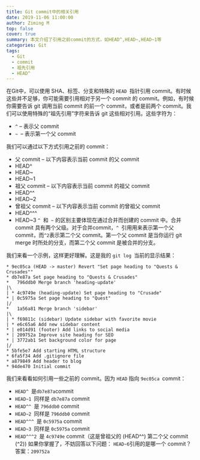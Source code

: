 ```yaml
---
title: Git commit中的相关引用
date: 2019-11-06 11:00:00
author: Ziming M
top: false
cover: true
summary: 本文介绍了引用之前commit的方式，如HEAD^,HEAD~,HEAD~1等
categories: Git
tags:
  - Git
  - commit
  - 祖先引用
  - HEAD^
---
```

在Git中，可以使用 SHA、标签、分支和特殊的 ```HEAD ```指针引用 commit。有时候这些并不足够，你可能需要引用相对于另一个 commit 的 commit。例如，有时候你需要告诉 git 调用当前 commit 的前一个 commit，或者是前两个 commit。我们可以使用特殊的“祖先引用”字符来告诉 git 这些相对引用。这些字符为：
- ```^``` – 表示父 commit
- ```~ ```– 表示第一个父 commit

我们可以通过以下方式引用之前的 commit：

- 父 commit – 以下内容表示当前 commit 的父 commit
- HEAD^
- HEAD~
- HEAD~1
- 祖父 commit – 以下内容表示当前 commit 的祖父 commit
- HEAD^^
- HEAD~2
- 曾祖父 commit – 以下内容表示当前 commit 的曾祖父 commit
- HEAD^^^
- HEAD~3
```^ ```和``` ~``` 的区别主要体现在通过合并而创建的 commit 中。合并 commit 具有两个父级。对于合并commit，```^ ```引用用来表示第一个父 commit，而``` ^2 ```表示第二个父 commit。第一个父 commit 是当你运行 git merge 时所处的分支，而第二个父 commit 是被合并的分支。

我们来看一个示例，这样更好理解。这是我的 ```git log ```当前的显示结果：
```
* 9ec05ca (HEAD -> master) Revert "Set page heading to "Quests & Crusades""
* db7e87a Set page heading to "Quests & Crusades"
*   796ddb0 Merge branch 'heading-update'
|\  
| * 4c9749e (heading-update) Set page heading to "Crusade"
* | 0c5975a Set page heading to "Quest"
|/  
*   1a56a81 Merge branch 'sidebar'
|\  
| * f69811c (sidebar) Update sidebar with favorite movie
| * e6c65a6 Add new sidebar content
* | e014d91 (footer) Add links to social media
* | 209752a Improve site heading for SEO
* | 3772ab1 Set background color for page
|/  
* 5bfe5e7 Add starting HTML structure
* 6fa5f34 Add .gitignore file
* a879849 Add header to blog
* 94de470 Initial commit
```
我们来看看如何引用一些之前的 commit。因为 ```HEAD``` 指向 ```9ec05ca ```commit：

- ```HEAD^ ```是```db7e87a```commit
- ```HEAD~1 ```同样是 ```db7e87a``` commit
- ```HEAD^^ ```是 ```796ddb0``` commit
- ```HEAD~2 ```同样是 ```796ddb0``` commit
- ```HEAD^^^ ```是 ```0c5975a``` commit
- ```HEAD~3 ```同样是 ```0c5975a``` commit
- ```HEAD^^^2 ```是 ```4c9749e``` commit（这是曾祖父的 (HEAD^^) 第二个父 commit (^2))
如果你掌握了，不妨回答以下问题：
```HEAD~6```引用的是哪一个 commit？
答案：```209752a ```
